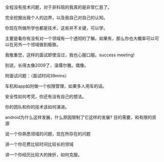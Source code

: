全程没有技术问题，对于非科班的我真的是非常仁慈了。

完全挖掘出我个人的边界，以及我自己对自己的认知。

你现在所做所学也都是技术，这些并不关键，可以学。

主要是看你有没有对一个领域有一个透彻的了解。如果有，那么你也大概率可以可以在另外一个领域做到极致。

我敬重您，这样的面试即使没过，我也心服口服。success meeting!

别说，长得太像2009了，温儒尔雅。偶像。



附面试问题：（面试时间39mins）

车机和app如何做一个权限管理，如果多人用车的话。

安全性如何考究，你还有没有自己的想法。

你的团队和你的技术该如何演进。

android为什么这样发展，什么原因限制了它这样的发展? 目的需要，和有限的资源

说一个你熟悉领域的问题，现在所存在的问题

讲一个你花费比较时间比较长的领域

讲一个你经历比较大的挫折，如何克服。

